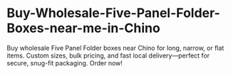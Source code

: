 # Buy-Wholesale-Five-Panel-Folder-Boxes-near-me-in-Chino
Buy wholesale Five Panel Folder boxes near Chino for long, narrow, or flat items. Custom sizes, bulk pricing, and fast local delivery—perfect for secure, snug-fit packaging. Order now!
